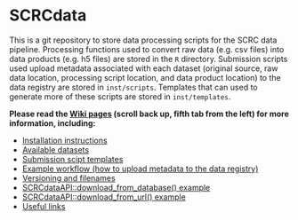 # SCRCdata

This is a git repository to store data processing scripts for the SCRC data pipeline. Processing functions used to convert raw data (e.g. csv files) into data products (e.g. h5 files) are stored in the `R` directory. Submission scripts used upload metadata associated with each dataset (original source, raw data location, processing script location, and data product location) to the data registry are stored in `inst/scripts`. Templates that can used to generate more of these scripts are stored in `inst/templates`.

**Please read the [Wiki pages](https://github.com/ScottishCovidResponse/SCRCdata/wiki)
 (scroll back up, fifth tab from the left) for more information, including:**

* [Installation instructions](https://github.com/ScottishCovidResponse/SCRCdata/wiki)
* [Available datasets](https://github.com/ScottishCovidResponse/SCRCdata/wiki/*-Available-datasets-*)
* [Submission scipt templates](https://github.com/ScottishCovidResponse/SCRCdata/wiki/Submission-script-templates)
* [Example workflow (how to upload metadata to the data registry)](https://github.com/ScottishCovidResponse/SCRCdata/wiki/Workflow)
* [Versioning and filenames](https://github.com/ScottishCovidResponse/SCRCdata/wiki/Versioning-and-filenames)
* [SCRCdataAPI::download_from_database() example](https://github.com/ScottishCovidResponse/SCRCdata/wiki/download_from_database()-example)
* [SCRCdataAPI::download_from_url() example](https://github.com/ScottishCovidResponse/SCRCdata/wiki/download_from_url()-example)
* [Useful links](https://github.com/ScottishCovidResponse/SCRCdata/wiki/Useful-links)

